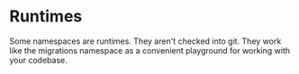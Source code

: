 # Runtimes

Some namespaces are runtimes. They aren't checked into git. They work like the
migrations namespace as a convenient playground for working with your codebase.
